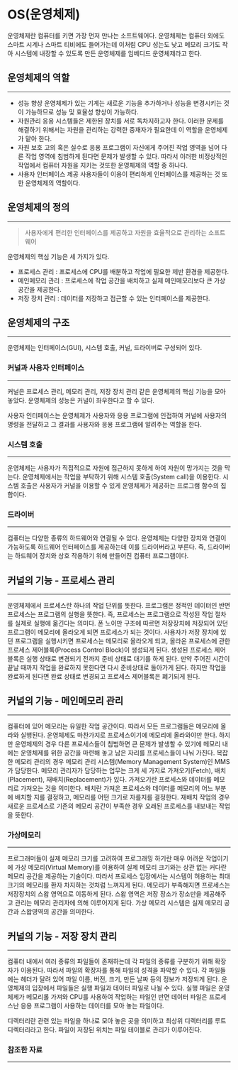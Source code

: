 # OS(운영체제)

운영체제란 컴퓨터를 키면 가장 먼저 만나는 소프트웨어다. 운영체제는 컴퓨터 외에도 스마트 시계나 스마트 티비에도 들어가는데 이처럼 CPU 성는도 낮고 메모리 크기도 작아 시스템에 내장할 수 있도록 만든 운영체제를 임베디드 운영체제라고 한다.

## 운영체제의 역할

---

- 성능 향상
  운영체제가 있는 기계는 새로운 기능을 추가하거나 성능을 변경시키는 것이 가능하므로 성능 및 효율성 향상이 가능하다.
- 자원관리
  응용 시스템들은 제한된 장치를 서로 독차지하고자 한다. 이러한 문제를 해결하기 위해서는 자원을 관리하는 강력한 중재자가 필요한데 이 역할을 운영체제가 맡아 한다.
- 자원 보호
  고의 혹은 실수로 응용 프로그램이 자신에게 주어진 작업 영역을 넘어 다른 작업 영역에 침범하게 된다면 문제가 발생할 수 있다. 따라서 이러한 비정상적인 작업에서 컴퓨터 자원을 지키는 것또한 운영체제의 역할 중 하나다.
- 사용자 인터페이스 제공
  사용자들이 이용이 편리하게 인터페이스를 제공하는 것 또한 운영체제의 역할이다.

## 운영체제의 정의

---

> 사용자에게 편리한 인터페이스를 제공하고 자원을 효율적으로 관리하는 소프트웨어

운영체제의 핵심 기능은 세 가지가 있다.

- 프로세스 관리 : 프로세스에 CPU를 배분하고 작업에 필요한 제반 환경을 제공한다.
- 메인메모리 관리 : 프로세스에 작업 공간을 배치하고 실제 메인메모리보다 큰 가상 공간을 제공한다.
- 저장 장치 관리 : 데이터를 저장하고 접근할 수 있는 인터페이스를 제공한다.

## 운영체제의 구조

---

운영체제는 인터페이스(GUI), 시스템 호출, 커널, 드라이버로 구성되어 있다.

### 커널과 사용자 인터페이스

---

커널은 프로세스 관리, 메모리 관리, 저장 장치 관리 같은 운영체제의 핵심 기능을 모아 놓았다. 운영체제의 성능은 커널이 좌우한다고 할 수 있다.

사용자 인터페이스는 운영체제가 사용자와 응용 프로그램에 인접하여 커널에 사용자의 명령을 전달하고 그 결과를 사용자와 응용 프로그램에 알려주는 역할을 한다.

### 시스템 호출

---

운영체제는 사용자가 직접적으로 자원에 접근하지 못하게 하여 자원이 망가지는 것을 막는다. 운영체제에서는 작업을 부탁하기 위해 시스템 호출(System call)을 이용한다. 시스템 호출은 사용자가 커널을 이용할 수 있게 운영체제가 제공하는 프로그램 함수의 집합이다.

### 드라이버

---

컴퓨터는 다양한 종류의 하드웨어와 연결될 수 있다. 운영체제는 다양한 장치와 연결이 가능하도록 하드웨어 인터페이스를 제공하는데 이를 드라이버라고 부른다. 즉, 드라이버는 하드웨어 장치와 상호 작용하기 위해 만들어진 컴퓨터 프로그램이다.

## 커널의 기능 - 프로세스 관리

---

운영체제에서 프로세스란 하나의 작업 단위를 뜻한다. 프로그램은 정적인 데이터인 반면 프로세스는 프로그램의 실행을 뜻한다. 즉, 프로세스는 프로그램으로 작성된 작업 절차를 실제로 실행에 옮긴다는 의미다. 폰 노이만 구조에 따르면 저장장치에 저장되어 있던 프로그램이 메모리에 올라오게 되면 프로세스가 되는 것이다. 사용자가 저장 장치에 있던 프로그램을 실행시키면 프로세스는 메모리로 올라오게 되고, 올라온 프로세스에 관한 프로세스 제어블록(Process Control Block)이 생성되게 된다. 생성된 프로세스 제어 블록은 실행 상태로 변경되기 전까지 준비 상태로 대기를 하게 된다. 만약 주어진 시간이 끝날 때까지 작업을 완료하지 못한다면 다시 준비상태로 돌아가게 된다. 하지만 작업을 완료하게 된다면 완료 상태로 변경되고 프로세스 제어블록은 폐기되게 된다.

## 커널의 기능 - 메인메모리 관리

---

컴퓨터에 있어 메모리는 유일한 작업 공간이다. 따라서 모든 프로그램들은 메모리에 올라와 실행된다. 운영체제도 마찬가지로 프로세스이기에 메모리에 올라와야만 한다. 하지만 운영체제의 경우 다른 프로세스들이 침범하면 큰 문제가 발생할 수 있기에 메모리 내에는 운영체제를 위한 공간을 마련해 놓고 남은 자리를 프로세스들이 나눠 가진다. 복잡한 메모리 관리의 경우 메모리 관리 시스템(Memory Management System)인 MMS가 담당한다. 메모리 관리자가 담당하는 업무는 크게 세 가지로 가져오기(Fetch), 배치(Placement), 재배치(Replacement)가 있다. 가져오기란 프로세스와 데이터를 메모리로 가져오는 것을 의미한다. 배치란 가져온 프로세스와 데이터를 메모리의 어느 부분에 배치할 지를 결정하고, 메모리를 어떤 크기로 자를지를 결정한다. 재배치 작업의 경우 새로운 프로세스로 기존의 메모리 공간이 부족한 경우 오래된 프로세스를 내보내는 작업을 뜻한다.

### 가상메모리

---

프로그래머들이 실제 메모리 크기를 고려하여 프로그래밍 하기란 매우 어려운 작업이기에 가상 메모리(Virtual Memory)를 이용하여 실제 메모리 크기와는 상관 없는 커다란 메모리 공간을 제공하는 기술이다. 따라서 프로세스 입장에서는 시스템이 허용하는 최대 크기의 메모리를 환자 차지하는 것처럼 느껴지게 된다. 메모리가 부족해지면 프로세스는 저장장치의 스왑 영역으로 이동하게 된다. 스왑 영역은 저장 장소가 장소만을 제공해주고 관리는 메모리 관리자에 의해 이루어지게 된다. 가상 메모리 시스템은 실제 메모리 공간과 스왑영역의 공간을 의미한다.

## 커널의 기능 - 저장 장치 관리

---

컴퓨터 내에서 여러 종류의 파일들이 존재하는데 각 파일의 종류를 구분하기 위해 확장자가 이용된다. 따라서 파일의 확장자를 통해 파일의 성격을 파악할 수 있다. 각 파일들에는 헤더가 달려 있어 파일 이름, 버전, 크기, 만든 날짜 등의 정보가 저장되게 된다. 운영체제의 입장에서 파일들은 실행 파일과 데이터 파일로 나뉠 수 있다. 실행 파일은 운영체제가 메모리롤 가져와 CPU를 사용하여 작업하는 파일인 반면 데이터 파일은 프로세스난 응용 프로그램이 사용하는 데이터를 모아 놓는 파일이다.

디렉터리란 관련 있는 파일을 하나로 모아 놓은 곳을 의미하고 최상위 디렉터리를 루트 디렉터리라고 한다. 파일이 저장된 위치는 파일 테이블로 관리가 이루어진다.

### 참조한 자료

---
